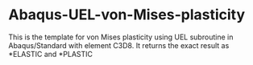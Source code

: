 # Abaqus-UEL-von-Mises-plasticity
This is the template for von Mises plasticity using UEL subroutine in Abaqus/Standard with element C3D8. It returns the exact result as *ELASTIC and *PLASTIC
